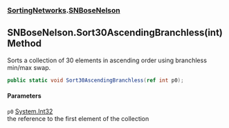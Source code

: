 ### [SortingNetworks](SortingNetworks.md 'SortingNetworks').[SNBoseNelson](SortingNetworks_SNBoseNelson.md 'SortingNetworks.SNBoseNelson')
## SNBoseNelson.Sort30AscendingBranchless(int) Method
Sorts a collection of 30 elements in ascending order using branchless min/max swap.  
```csharp
public static void Sort30AscendingBranchless(ref int p0);
```
#### Parameters
<a name='SortingNetworks_SNBoseNelson_Sort30AscendingBranchless(int)_p0'></a>
`p0` [System.Int32](https://docs.microsoft.com/en-us/dotnet/api/System.Int32 'System.Int32')  
the reference to the first element of the collection
  
